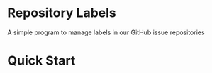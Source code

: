 # Repository Labels

A simple program to manage labels in our GitHub issue repositories

# Quick Start

